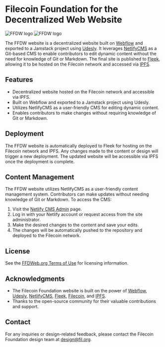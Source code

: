 # Filecoin Foundation for the Decentralized Web Website


![FFDW logo](https://fil-foundation.on.fleek.co/logos/FFDWeb/SVG%20%28Vector%29/FFDW_full_white.svg#gh-dark-mode-only)
![FFDW logo](https://fil-foundation.on.fleek.co/logos/FFDWeb/SVG%20%28Vector%29/FFDW_full_black.svg#gh-light-mode-only)


The FFDW website is a decentralized website built on [Webflow](https://webflow.com/) and exported to a Jamstack project using [Udesly](https://www.udesly.com/). It leverages [NetlifyCMS](https://decapcms.org/) as a Git-based CMS to enable contributors to edit dynamic content without the need for knowledge of Git or Markdown. The final site is published to [Fleek](https://fleek.co/), allowing it to be hosted on the Filecoin network and accessed via [IPFS](https://ipfs.tech/).

## Features

- Decentralized website hosted on the Filecoin network and accessible via IPFS.
- Built on Webflow and exported to a Jamstack project using Udesly.
- Utilizes NetlifyCMS as a user-friendly CMS for editing dynamic content.
- Enables contributors to make changes without requiring knowledge of Git or Markdown.

## Deployment

The FFDW website is automatically deployed to Fleek for hosting on the Filecoin network and IPFS. Any changes made to the content or design will trigger a new deployment. The updated website will be accessible via IPFS once the deployment is complete.

## Content Management

The FFDW website utilizes NetlifyCMS as a user-friendly content management system. Contributors can make updates without needing knowledge of Git or Markdown. To access the CMS:

1. Visit the [Netlify CMS Admin](https://ffdweb.netlify.app/admin) page.
2. Log in with your Netlify account or request access from the site administrator.
3. Make the desired changes to the content and save your edits.
4. The changes will be automatically pushed to the repository and deployed to the Filecoin network.

## License

See the [FFDWeb.org Terms of Use](https://ffdweb.org/terms) for licensing information.

## Acknowledgments

- The Filecoin Foundation website is built on the power of [Webflow](https://webflow.com/), [Udesly](https://www.udesly.com/), [NetlifyCMS](https://decapcms.org/), [Fleek](https://fleek.co/), [Filecoin](https://filecoin.io/), and [IPFS](https://ipfs.tech/).
- Thanks to the open-source community for their valuable contributions and support.

## Contact

For any inquiries or design-related feedback, please contact the Filecoin Foundation design team at [design@fil.org](mailto:design@fil.org).
